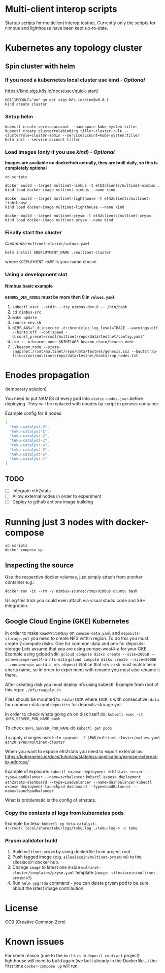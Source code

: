 # Multi-client interop scripts

Startup scripts for multiclient interop testnet. Currently only the scripts for nimbus and lighthouse have been kept up-to-date.

# Kubernetes any topology cluster

## Spin cluster with helm

### If you need a kubernetes local cluster use kind - *Optional*

https://kind.sigs.k8s.io/docs/user/quick-start/

```
GO111MODULE="on" go get sigs.k8s.io/kind@v0.8.1
kind create cluster
```

### Setup helm

```
kubectl create serviceaccount --namespace kube-system tiller
kubectl create clusterrolebinding tiller-cluster-rule --clusterrole=cluster-admin --serviceaccount=kube-system:tiller
helm init --service-account tiller
```

### Load images (only if you use *kind*) - *Optional*

**Images are available on dockerhub actually, they are built daily, so this is completely optional**

```
cd scripts

docker build --target multinet-nimbus -t eth2clients/multinet-nimbus .
kind load docker-image multinet-nimbus --name kind

docker build --target multinet-lighthouse -t eth2clients/multinet-lighthouse .
kind load docker-image multinet-lighthouse --name kind

docker build --target multinet-prysm -t eth2clients/multinet-prysm .
kind load docker-image multinet-prysm --name kind
```

### Finally start the cluster

*Customize `multinet-cluster/values.yaml`*

```
helm install $DEPLOYMENT_NAME ./multinet-cluster  
```
where `$DEPLOYMENT_NAME` is your name choice

### Using a development slot

#### Nimbus basic example

**`NIMBUS_DEV_NODES` must be more then 0 in `values.yaml`**

1. `kubectl exec --stdin --tty nimbus-dev-0 -- /bin/bash`
2. `cd nimbus-src`
3. `make update`
4. `source env.sh`
2. `NIMFLAGS="-d:insecure -d:chronicles_log_level=TRACE --warnings:off --hints:off --opt:speed -d:const_preset=/root/multinet/repo/data/testnet/config.yaml"`
3. `nim c -o:beacon_node $NIMFLAGS beacon_chain/beacon_node`
4. `./beacon_node --state-snapshot:/root/multinet/repo/data/testnet/genesis.ssz --bootstrap-file=/root/multinet/repo/data/testnet/bootstrap_nodes.txt`

# Enodes propagation
(temporary solution)

You need to put NAMES of every pod into `static-nodes.json`
before deploying. They will be replaced with enodes by script in genesis container.

Example config for 8 nodes:
```json
[
  "teku-catalyst-0",
  "teku-catalyst-1",
  "teku-catalyst-2",
  "teku-catalyst-3",
  "teku-catalyst-4",
  "teku-catalyst-5",
  "teku-catalyst-6",
  "teku-catalyst-7"
]
```

## TODO

- [ ] Integrate eth2stats
- [ ] Allow external nodes in order to experiment
- [ ] Deploy to github actions image building

# Running just 3 nodes with docker-compose

```
cd scripts
docker-compose up
```

## Inspecting the source

Use the respective docker volumes, just simply attach from another container e.g.:
```
docker run -it --rm -v nimbus-source:/tmp/nimbus ubuntu bash
```
Using this trick you could even attach via visual studio code and SSH integration.

## Google Cloud Engine (GKE) Kubernetes
In order to make `ReadWriteMany` on `common-data.yaml` and `deposits-storage.yml` you need to create NFS within region.
To do this you must create 2 compute disks. One for common-data and one for deposits-storage
Lets assume that you are using europe-west4-a for your GKE.
Example using gcloud sdk:
`gcloud compute disks create --size=200GB --zone=europe-west4-a nfs-data`
`gcloud compute disks create --size=200GB --zone=europe-west4-a nfs-deposit`
Notice that `nfs-disk` must match helm charts name, so in order to experiment with rename you must also rename it there.

After creating disk you must deploy nfs using kubectl.
Example from root of this repo:
`./nfs/reapply.sh`

Files should be mounted to `/data/$DIR` where `$DIR` is with consecutive: 
`data` for common-data.yml
`depostits` for deposits-storage.yml

In order to check whats going on on disk itself do:
`kubectl exec -it $NFS_SERVER_POD_NAME bash`

To check `$NFS_SERVER_POD_NAME` do `kubectl get pods`

To apply changes use:
`helm upgrade -f $PWD/multinet-cluster/values.yaml eth20 $PWD/multinet-cluster`

When you want to expose eth2stats you need to export external ips:
https://kubernetes.io/docs/tutorials/stateless-application/expose-external-ip-address/

Example of exposure:
`kubectl expose deployment eth2stats-server --type=LoadBalancer --name=svrbalancer`
`kubectl expose deployment eth2stats-dashboard --type=LoadBalancer --name=dashbalancer`
`kubectl expose deployment launchpad-dashboard --type=LoadBalancer --name=launchpadbalancer`

What is problematic is the config of ethstats.

### Copy the contents of logs from kubernetes pods
Example for teku:
`kubectl cp teku-catalyst-4:/root/.local/share/teku/logs/teku.log ./teku-log-4 -c teku`

### Prysm validator build

1. Build `multinet-prysm` by using dockerfile from project root.
2. Push tagged image (e.g. `silesiacoin/multinet-prysm:v8`) to the silesiacoin docker hub.
3. Change `image` to latest one inside `multinet-cluster/templates/prysm.yaml` template (`image: silesiacoin/multinet-prysm:v7`)
4. Run `helm upgrade` command - you can delete prysm pod to be sure about the latest image contribution.

# License

CC0 (Creative Common Zero)

# Known issues

For some reason (due to the `build.rs` in `deposit_contract` project) lighthouse will need to build again (we built already in the Dockerfile...) the first time `docker-compose up` will run.
